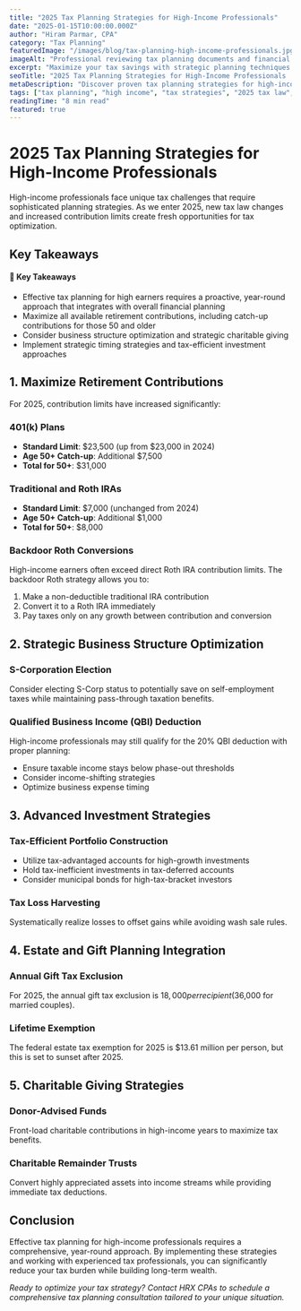 ```yaml
---
title: "2025 Tax Planning Strategies for High-Income Professionals"
date: "2025-01-15T10:00:00.000Z"
author: "Hiram Parmar, CPA"
category: "Tax Planning"
featuredImage: "/images/blog/tax-planning-high-income-professionals.jpg"
imageAlt: "Professional reviewing tax planning documents and financial charts"
excerpt: "Maximize your tax savings with strategic planning techniques specifically designed for executives, entrepreneurs, and high-earning professionals in 2025."
seoTitle: "2025 Tax Planning Strategies for High-Income Professionals | HRX CPAs"
metaDescription: "Discover proven tax planning strategies for high-income professionals in 2025. Expert CPA advice on maximizing deductions, retirement contributions, and tax-efficient investments."
tags: ["tax planning", "high income", "tax strategies", "2025 tax law", "executive compensation"]
readingTime: "8 min read"
featured: true
---
```


# 2025 Tax Planning Strategies for High-Income Professionals

High-income professionals face unique tax challenges that require sophisticated planning strategies. As we enter 2025, new tax law changes and increased contribution limits create fresh opportunities for tax optimization.

## Key Takeaways

<div class="highlight-box">
<h4>🎯 Key Takeaways</h4>
<ul>
<li>Effective tax planning for high earners requires a proactive, year-round approach that integrates with overall financial planning</li>
<li>Maximize all available retirement contributions, including catch-up contributions for those 50 and older</li>
<li>Consider business structure optimization and strategic charitable giving</li>
<li>Implement strategic timing strategies and tax-efficient investment approaches</li>
</ul>
</div>

## 1. Maximize Retirement Contributions

For 2025, contribution limits have increased significantly:

### 401(k) Plans
- **Standard Limit**: $23,500 (up from $23,000 in 2024)
- **Age 50+ Catch-up**: Additional $7,500
- **Total for 50+**: $31,000

### Traditional and Roth IRAs
- **Standard Limit**: $7,000 (unchanged from 2024)
- **Age 50+ Catch-up**: Additional $1,000
- **Total for 50+**: $8,000

### Backdoor Roth Conversions
High-income earners often exceed direct Roth IRA contribution limits. The backdoor Roth strategy allows you to:
1. Make a non-deductible traditional IRA contribution
2. Convert it to a Roth IRA immediately
3. Pay taxes only on any growth between contribution and conversion

## 2. Strategic Business Structure Optimization

### S-Corporation Election
Consider electing S-Corp status to potentially save on self-employment taxes while maintaining pass-through taxation benefits.

### Qualified Business Income (QBI) Deduction
High-income professionals may still qualify for the 20% QBI deduction with proper planning:
- Ensure taxable income stays below phase-out thresholds
- Consider income-shifting strategies
- Optimize business expense timing

## 3. Advanced Investment Strategies

### Tax-Efficient Portfolio Construction
- Utilize tax-advantaged accounts for high-growth investments
- Hold tax-inefficient investments in tax-deferred accounts
- Consider municipal bonds for high-tax-bracket investors

### Tax Loss Harvesting
Systematically realize losses to offset gains while avoiding wash sale rules.

## 4. Estate and Gift Planning Integration

### Annual Gift Tax Exclusion
For 2025, the annual gift tax exclusion is $18,000 per recipient ($36,000 for married couples).

### Lifetime Exemption
The federal estate tax exemption for 2025 is $13.61 million per person, but this is set to sunset after 2025.

## 5. Charitable Giving Strategies

### Donor-Advised Funds
Front-load charitable contributions in high-income years to maximize tax benefits.

### Charitable Remainder Trusts
Convert highly appreciated assets into income streams while providing immediate tax deductions.

## Conclusion

Effective tax planning for high-income professionals requires a comprehensive, year-round approach. By implementing these strategies and working with experienced tax professionals, you can significantly reduce your tax burden while building long-term wealth.

*Ready to optimize your tax strategy? Contact HRX CPAs to schedule a comprehensive tax planning consultation tailored to your unique situation.*
